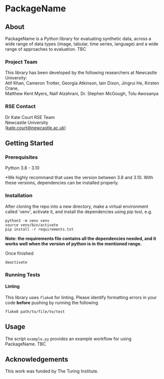 # PackageName

## About

PackageName is a Python library for evaluating synthetic data, across a wide range of data types (image, tabular, time series, language) and a wide range of approaches to evaluation. TBC

### Project Team
This library has been developed by the following researchers at Newcastle University: <br>
Atif Khan, Cameron Trotter, Georgia Atkinson, Iain Dixon, Jingrui He, Kirsten Crane, <br>
Matthew Kent Myers, Naif Alzahrani, Dr. Stephen McGough, Tolu Awosanya

### RSE Contact
Dr Kate Court
RSE Team  
Newcastle University  
([kate.court@newcastle.ac.uk](mailto:kate.court@newcastle.ac.uk))  

## Getting Started

### Prerequisites

Python 3.8 - 3.10  

*We highly recommand that uses the version between 3.8 and 3.10. With these versions, dependencies can be installed properly.


### Installation

After cloning the repo into a new directory, make a virtual environment called 'venv', activate it, and install the dependencies using pip tool, e.g.

```
python3 -m venv venv
source venv/bin/activate
pip install -r requirements.txt
```

**Note: the requirements file contains all the dependencies needed, and it works well when the version of python is in the mentioned range.**

Once finished   

```
deactivate
```

### Running Tests

#### Linting
This library uses `flake8` for linting. Please identify formatting errors in your code **before** pushing by running the following 

```
flake8 path/to/file/to/test
```

## Usage

The script `example.py` provides an example workflow for using PackageName. 
TBC

## Acknowledgements
This work was funded by The Turing Institute.
